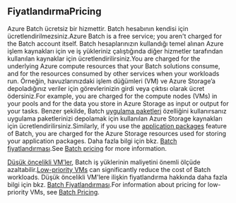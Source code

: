 ## <a name="pricing"></a><span data-ttu-id="bc355-101">Fiyatlandırma</span><span class="sxs-lookup"><span data-stu-id="bc355-101">Pricing</span></span>

<span data-ttu-id="bc355-102">Azure Batch ücretsiz bir hizmettir. Batch hesabının kendisi için ücretlendirilmezsiniz.</span><span class="sxs-lookup"><span data-stu-id="bc355-102">Azure Batch is a free service; you aren't charged for the Batch account itself.</span></span> <span data-ttu-id="bc355-103">Batch hesaplarınızın kullandığı temel alınan Azure işlem kaynakları için ve iş yükleriniz çalıştığında diğer hizmetler tarafından kullanılan kaynaklar için ücretlendirilirsiniz.</span><span class="sxs-lookup"><span data-stu-id="bc355-103">You are charged for the underlying Azure compute resources that your Batch solutions consume, and for the resources consumed by other services when your workloads run.</span></span> <span data-ttu-id="bc355-104">Örneğin, havuzlarınızdaki işlem düğümleri (VM) ve Azure Storage’a depoladığınız veriler için görevlerinizin girdi veya çıktısı olarak ücret ödersiniz.</span><span class="sxs-lookup"><span data-stu-id="bc355-104">For example, you are charged for the compute nodes (VMs) in your pools and for the data you store in Azure Storage as input or output for your tasks.</span></span> <span data-ttu-id="bc355-105">Benzer şekilde, Batch [uygulama paketleri](../articles/batch/batch-application-packages.md) özelliğini kullanırsanız uygulama paketlerinizi depolamak için kullanılan Azure Storage kaynakları için ücretlendirilirsiniz.</span><span class="sxs-lookup"><span data-stu-id="bc355-105">Similarly, if you use the [application packages](../articles/batch/batch-application-packages.md) feature of Batch, you are charged for the Azure Storage resources used for storing your application packages.</span></span> <span data-ttu-id="bc355-106">Daha fazla bilgi için bkz. [Batch fiyatlandırması](https://azure.microsoft.com/pricing/details/batch/).</span><span class="sxs-lookup"><span data-stu-id="bc355-106">See [Batch pricing](https://azure.microsoft.com/pricing/details/batch/) for more information.</span></span>

<span data-ttu-id="bc355-107">[Düşük öncelikli VM’ler](../articles/batch/batch-low-pri-vms.md), Batch iş yüklerinin maliyetini önemli ölçüde azaltabilir.</span><span class="sxs-lookup"><span data-stu-id="bc355-107">[Low-priority VMs](../articles/batch/batch-low-pri-vms.md) can significantly reduce the cost of Batch workloads.</span></span> <span data-ttu-id="bc355-108">Düşük öncelikli VM'lere ilişkin fiyatlandırma hakkında daha fazla bilgi için bkz. [Batch Fiyatlandırması](https://azure.microsoft.com/pricing/details/batch/).</span><span class="sxs-lookup"><span data-stu-id="bc355-108">For information about pricing for low-priority VMs, see [Batch Pricing](https://azure.microsoft.com/pricing/details/batch/).</span></span> 
